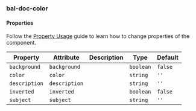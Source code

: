 ### bal-doc-color
 
#### Properties

Follow the [Property Usage](https://design.baloise.dev/?path=/docs/implementation-property--page) guide to learn how to change properties of the component.

| Property      | Attribute     | Description | Type      | Default |
| ------------- | ------------- | ----------- | --------- | ------- |
| `background`  | `background`  |             | `boolean` | `false` |
| `color`       | `color`       |             | `string`  | `''`    |
| `description` | `description` |             | `string`  | `''`    |
| `inverted`    | `inverted`    |             | `boolean` | `false` |
| `subject`     | `subject`     |             | `string`  | `''`    |


 